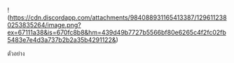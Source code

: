 !(https://cdn.discordapp.com/attachments/984088931165413387/1296112380253835264/image.png?ex=67111a38&is=670fc8b8&hm=439d49b7727b5566bf80e6265c4f2fc02fb5483e7e4d3a737b2b2a35b4291122&)

ตัวอย่าง